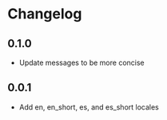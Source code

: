 # Changelog

## 0.1.0
- Update messages to be more concise

## 0.0.1

- Add en, en_short, es, and es_short locales
